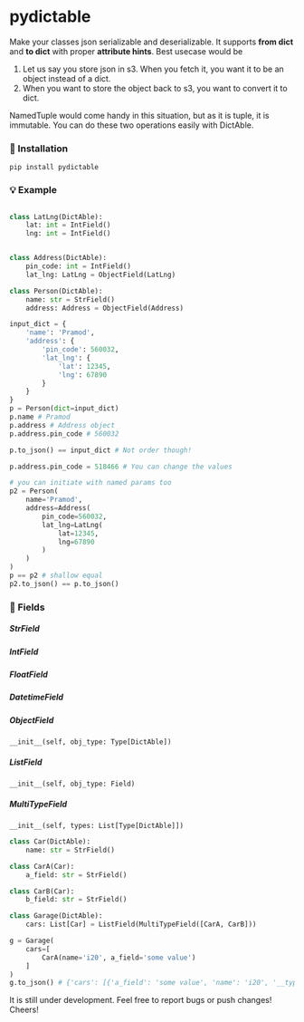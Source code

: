 # pydictable
Make your classes json serializable and deserializable. It supports **from dict** and **to dict** with proper **attribute hints**. Best usecase would be

1. Let us say you store json in s3. When you fetch it, you want it to be an object instead of a dict.
2. When you want to store the object back to s3, you want to convert it to dict.

NamedTuple would come handy in this situation, but as it is tuple, it is immutable. You can do these two operations easily with DictAble.

### 💾 Installation
```
pip install pydictable
```

### 💡 Example
```python 

class LatLng(DictAble):
    lat: int = IntField()
    lng: int = IntField()


class Address(DictAble):
    pin_code: int = IntField()
    lat_lng: LatLng = ObjectField(LatLng)

class Person(DictAble):
    name: str = StrField()
    address: Address = ObjectField(Address)

input_dict = {
    'name': 'Pramod',
    'address': {
        'pin_code': 560032,
        'lat_lng': {
            'lat': 12345,
            'lng': 67890
        }
    }
}
p = Person(dict=input_dict)
p.name # Pramod
p.address # Address object
p.address.pin_code # 560032

p.to_json() == input_dict # Not order though!

p.address.pin_code = 518466 # You can change the values

# you can initiate with named params too
p2 = Person(
    name='Pramod',
    address=Address(
        pin_code=560032,
        lat_lng=LatLng(
            lat=12345,
            lng=67890
        )
    )
)
p == p2 # shallow equal
p2.to_json() == p.to_json()

```

### 📜 Fields
##### StrField
##### IntField
##### FloatField
##### DatetimeField
##### ObjectField
```
__init__(self, obj_type: Type[DictAble])
```
##### ListField
```
__init__(self, obj_type: Field)
```
##### MultiTypeField
```
__init__(self, types: List[Type[DictAble]])
```
```python
class Car(DictAble):
    name: str = StrField()

class CarA(Car):
    a_field: str = StrField()

class CarB(Car):
    b_field: str = StrField()

class Garage(DictAble):
    cars: List[Car] = ListField(MultiTypeField([CarA, CarB]))

g = Garage(
    cars=[
        CarA(name='i20', a_field='some value')
    ]
)
g.to_json() # {'cars': [{'a_field': 'some value', 'name': 'i20', '__type': 'CarA'}]}
```

It is still under development. Feel free to report bugs or push changes! Cheers!
